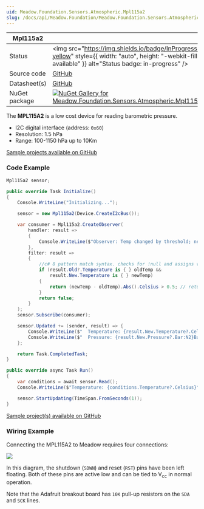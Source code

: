 ```yaml
---
uid: Meadow.Foundation.Sensors.Atmospheric.Mpl115a2
slug: /docs/api/Meadow.Foundation/Meadow.Foundation.Sensors.Atmospheric.MPL115A2
---
```


| Mpl115a2 | |
|--------|--------|
| Status | <img src="https://img.shields.io/badge/InProgress-yellow" style={{ width: "auto", height: "-webkit-fill-available" }} alt="Status badge: in-progress" /> |
| Source code | [GitHub](https://github.com/WildernessLabs/Meadow.Foundation/tree/main/Source/Meadow.Foundation.Peripherals/Sensors.Atmospheric.Mpl115A2) |
| Datasheet(s) | [GitHub](https://github.com/WildernessLabs/Meadow.Foundation/tree/main/Source/Meadow.Foundation.Peripherals/Sensors.Atmospheric.Mpl115A2/Datasheet) |
| NuGet package | <a href="https://www.nuget.org/packages/Meadow.Foundation.Sensors.Atmospheric.Mpl115a2/" target="_blank"><img src="https://img.shields.io/nuget/v/Meadow.Foundation.Sensors.Atmospheric.Mpl115a2.svg?label=Meadow.Foundation.Sensors.Atmospheric.Mpl115a2" alt="NuGet Gallery for Meadow.Foundation.Sensors.Atmospheric.Mpl115a2" /></a> |

The **MPL115A2** is a low cost device for reading barometric pressure.

* I2C digital interface (address: `0x60`)
* Resolution: 1.5 hPa
* Range: 100-1150 hPa up to 10Km

[Sample projects available on GitHub](https://github.com/WildernessLabs/Meadow.Foundation/tree/main/Source/Meadow.Foundation.Peripherals/Sensors.Atmospheric.Mpl115A2/Samples/) 

### Code Example

```csharp
Mpl115a2 sensor;

public override Task Initialize()
{
    Console.WriteLine("Initializing...");

    sensor = new Mpl115a2(Device.CreateI2cBus());

    var consumer = Mpl115a2.CreateObserver(
        handler: result =>
        {
            Console.WriteLine($"Observer: Temp changed by threshold; new temp: {result.New.Temperature?.Celsius:N2}C, old: {result.Old?.Temperature?.Celsius:N2}C");
        },
        filter: result =>
        {
            //c# 8 pattern match syntax. checks for !null and assigns var.
            if (result.Old?.Temperature is { } oldTemp &&
                result.New.Temperature is { } newTemp)
            {
                return (newTemp - oldTemp).Abs().Celsius > 0.5; // returns true if > 0.5°C change.
            }
            return false;
        }
    );
    sensor.Subscribe(consumer);

    sensor.Updated += (sender, result) => {
        Console.WriteLine($"  Temperature: {result.New.Temperature?.Celsius:N2}C");
        Console.WriteLine($"  Pressure: {result.New.Pressure?.Bar:N2}Bar");
    };

    return Task.CompletedTask;
}

public override async Task Run()
{
    var conditions = await sensor.Read();
    Console.WriteLine($"Temperature: {conditions.Temperature?.Celsius}°C, Pressure: {conditions.Pressure?.Pascal}Pa");

    sensor.StartUpdating(TimeSpan.FromSeconds(1));
}

```

[Sample project(s) available on GitHub](https://github.com/WildernessLabs/Meadow.Foundation/tree/main/Source/Meadow.Foundation.Peripherals/Sensors.Atmospheric.Mpl115A2/Samples/Mpl115a2_Sample)

### Wiring Example

Connecting the MPL115A2 to Meadow requires four connections:

<img src="/API_Assets/Meadow.Foundation.Sensors.Atmospheric.Mpl115a2/MPL115A2_Fritzing.svg" />

In this diagram, the shutdown (`SDWN`) and reset (`RST`) pins have been left floating.  Both of these pins are active low and can be tied to V<sub>cc</sub> in normal operation.

Note that the Adafruit breakout board has `10K` pull-up resistors on the `SDA` and `SCK` lines.




